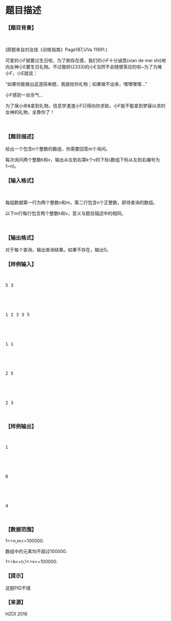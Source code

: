 # 题目描述


<h3>
【题目背景】
</h3>
<p>
<br/>
</p>
<p>
(原题来自刘汝佳《训练指南》Page187,UVa 11991.)
</p>
<p>
可爱的小F就要过生日啦，为了刷存在感，我们的小F十分诚恳(xian de mei shi)地向女神小E要生日礼物。不过傲娇(2333)的小E当然不会随便答应的啦~为了为难小F，小E就说：
</p>
<p>
“如果你能做出这道简单题，我就给你礼物；如果做不出来，嘿嘿嘿嘿…”
</p>
<p>
小F感到一丝杀气…
</p>
<p>
为了保小命&amp;拿到礼物，信息学渣渣小F只得向你求助，小F能不能拿到梦寐以求的女神的礼物，全靠你了！
</p>
<p>
<br/>
</p>
<h3>
【题目描述】
</h3>
<p>
给出一个包含n个整数的数组，你需要回答m个询问。
</p>
<p>
每次询问两个整数k和v，输出从左到右第k个v的下标(数组下标从左到右编号为1~n)。
</p>
<h3>
【输入格式】
</h3>
<p>
<br/>
</p>
<p>
每组数据第一行为两个整数n和m，第二行包含n个正整数，即待查询的数组。
</p>
<p>
以下m行每行包含两个整数k和v，意义与题目描述中的相同。
</p>
<p>
<br/>
</p>
<h3>
【输出格式】
</h3>
<p>
对于每个查询，输出查询结果。如果不存在，输出0。
</p>
<h3>
【样例输入】
</h3>
<pre><p>
5 3
</p>

<p>
1 2 3 3 5
</p>

<p>
1 1
</p>

<p>
2 5
</p>

<p>
2 3
</p>
</pre>
<h3>
【样例输出】
</h3>
<pre><p>
1
</p>

<p>
0
</p>

<p>
4
</p>
</pre>
<h3>
【数据范围】
</h3>
<p>
1&lt;=n,m&lt;=100000.
</p>
<p>
数组中的元素均不超过100000.
</p>
<p>
1&lt;=k&lt;=n,1&lt;=v&lt;=100000.
</p>
<h3>
【提示】
</h3>
<p>
这题PID不错
</p>
<h3>
【来源】
</h3>
<p>
HZOI 2016
</p>
